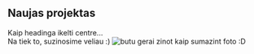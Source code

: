 
                                         

##  Naujas projektas

Kaip headinga ikelti centre... <br>
Na tiek to, suzinosime veliau :) 
![butu gerai zinot kaip sumazint foto :D](https://plus.unsplash.com/premium_photo-1661962655543-b88aafe382e9?q=80&w=2072&auto=format&fit=crop&ixlib=rb-4.0.3&ixid=M3wxMjA3fDB8MHxwaG90by1wYWdlfHx8fGVufDB8fHx8fA==)
